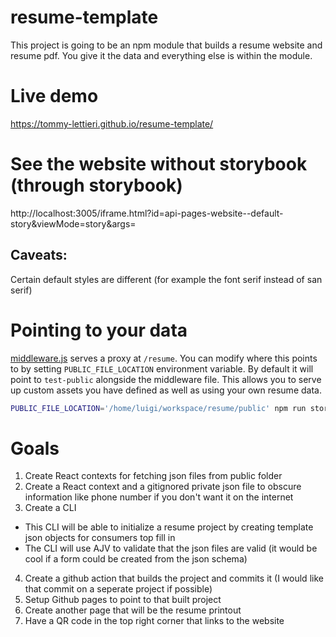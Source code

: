 # resume-template
This project is going to be an npm module that builds a resume website and resume pdf. You give it the data and everything else is within the module.

# Live demo
https://tommy-lettieri.github.io/resume-template/

# See the website without storybook (through storybook)
http://localhost:3005/iframe.html?id=api-pages-website--default-story&viewMode=story&args=

## Caveats:
Certain default styles are different (for example the font serif instead of san serif)

# Pointing to your data
[middleware.js](.storybook/middleware.js) serves a proxy at `/resume`. You can modify where this points to by setting `PUBLIC_FILE_LOCATION` environment variable. By default it will point to `test-public` alongside the middleware file. This allows you to serve up custom assets you have defined as well as using your own resume data.
```bash
PUBLIC_FILE_LOCATION='/home/luigi/workspace/resume/public' npm run storybook
```

# Goals
1. Create React contexts for fetching json files from public folder
2. Create a React context and a gitignored private json file to obscure information like phone number if you don't want it on the internet
3. Create a CLI
* This CLI will be able to initialize a resume project by creating template json objects for consumers top fill in
* The CLI will use AJV to validate that the json files are valid (it would be cool if a form could be created from the json schema)
4. Create a github action that builds the project and commits it (I would like that commit on a seperate project if possible)
5. Setup Github pages to point to that built project
6. Create another page that will be the resume printout
7. Have a QR code in the top right corner that links to the website